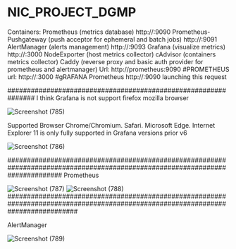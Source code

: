 # NIC_PROJECT_DGMP

Containers:
Prometheus (metrics database) http://<host-ip>:9090
Prometheus-Pushgateway (push acceptor for ephemeral and batch jobs) http://<host-ip>:9091
AlertManager (alerts management) http://<host-ip>:9093
Grafana (visualize metrics) http://<host-ip>:3000
NodeExporter (host metrics collector)
cAdvisor (containers metrics collector)
Caddy (reverse proxy and basic auth provider for prometheus and alertmanager)
Url: http://prometheus:9090 #PROMETHEUS
url: http://<host-ip>:3000  #gRAFANA
Prometheus http://<host-ip>:9090 launching this request
  
###############################################################
 I think Grafana is not support firefox mozilla browser 
  
![Screenshot (785)](https://user-images.githubusercontent.com/64592542/145153555-d57e5e76-72bd-4b68-9b1c-37bc4c0168aa.png)
  
Supported Browser 
Chrome/Chromium.
Safari.
Microsoft Edge.
Internet Explorer 11 is only fully supported in Grafana versions prior v6

![Screenshot (786)](https://user-images.githubusercontent.com/64592542/145153710-46b0db8e-833b-419c-91bd-f9effc7fd361.png)
  
  
 ##############################################################################################################################
  Prometheus
  
 
![Screenshot (787)](https://user-images.githubusercontent.com/64592542/145153980-14f0d3cc-2c3c-43fd-a0c7-3965f83a01e4.png)
![Screenshot (788)](https://user-images.githubusercontent.com/64592542/145154004-dc0e4c97-d9c0-434a-8776-816b0d6712dd.png)
  ##################################################################################################################################
  
AlertManager
  
  ![Screenshot (789)](https://user-images.githubusercontent.com/64592542/145154273-2ec3efbc-3a33-4256-9aec-4d12a00d33f3.png)
  

  
